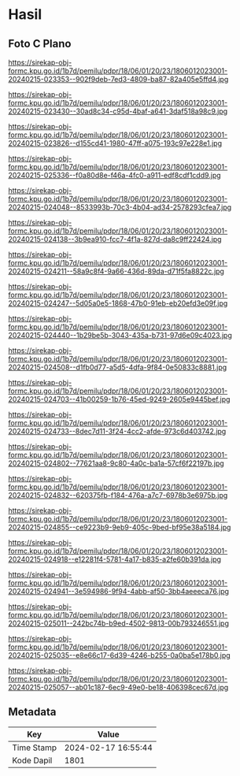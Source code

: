 # Hasil

## Foto C Plano

https://sirekap-obj-formc.kpu.go.id/1b7d/pemilu/pdpr/18/06/01/20/23/1806012023001-20240215-023353--902f9deb-7ed3-4809-ba87-82a405e5ffd4.jpg

https://sirekap-obj-formc.kpu.go.id/1b7d/pemilu/pdpr/18/06/01/20/23/1806012023001-20240215-023430--30ad8c34-c95d-4baf-a641-3daf518a98c9.jpg

https://sirekap-obj-formc.kpu.go.id/1b7d/pemilu/pdpr/18/06/01/20/23/1806012023001-20240215-023826--d155cd41-1980-47ff-a075-193c97e228e1.jpg

https://sirekap-obj-formc.kpu.go.id/1b7d/pemilu/pdpr/18/06/01/20/23/1806012023001-20240215-025336--f0a80d8e-f46a-4fc0-a911-edf8cdf1cdd9.jpg

https://sirekap-obj-formc.kpu.go.id/1b7d/pemilu/pdpr/18/06/01/20/23/1806012023001-20240215-024048--8533993b-70c3-4b04-ad34-2578293cfea7.jpg

https://sirekap-obj-formc.kpu.go.id/1b7d/pemilu/pdpr/18/06/01/20/23/1806012023001-20240215-024138--3b9ea910-fcc7-4f1a-827d-da8c9ff22424.jpg

https://sirekap-obj-formc.kpu.go.id/1b7d/pemilu/pdpr/18/06/01/20/23/1806012023001-20240215-024211--58a9c8f4-9a66-436d-89da-d71f5fa8822c.jpg

https://sirekap-obj-formc.kpu.go.id/1b7d/pemilu/pdpr/18/06/01/20/23/1806012023001-20240215-024247--5d05a0e5-1868-47b0-91eb-eb20efd3e09f.jpg

https://sirekap-obj-formc.kpu.go.id/1b7d/pemilu/pdpr/18/06/01/20/23/1806012023001-20240215-024440--1b29be5b-3043-435a-b731-97d6e09c4023.jpg

https://sirekap-obj-formc.kpu.go.id/1b7d/pemilu/pdpr/18/06/01/20/23/1806012023001-20240215-024508--d1fb0d77-a5d5-4dfa-9f84-0e50833c8881.jpg

https://sirekap-obj-formc.kpu.go.id/1b7d/pemilu/pdpr/18/06/01/20/23/1806012023001-20240215-024703--41b00259-1b76-45ed-9249-2605e9445bef.jpg

https://sirekap-obj-formc.kpu.go.id/1b7d/pemilu/pdpr/18/06/01/20/23/1806012023001-20240215-024733--8dec7d11-3f24-4cc2-afde-973c6d403742.jpg

https://sirekap-obj-formc.kpu.go.id/1b7d/pemilu/pdpr/18/06/01/20/23/1806012023001-20240215-024802--77621aa8-9c80-4a0c-ba1a-57cf6f22197b.jpg

https://sirekap-obj-formc.kpu.go.id/1b7d/pemilu/pdpr/18/06/01/20/23/1806012023001-20240215-024832--620375fb-f184-476a-a7c7-6978b3e6975b.jpg

https://sirekap-obj-formc.kpu.go.id/1b7d/pemilu/pdpr/18/06/01/20/23/1806012023001-20240215-024855--ce9223b9-9eb9-405c-9bed-bf95e38a5184.jpg

https://sirekap-obj-formc.kpu.go.id/1b7d/pemilu/pdpr/18/06/01/20/23/1806012023001-20240215-024918--e12281f4-5781-4a17-b835-a2fe60b391da.jpg

https://sirekap-obj-formc.kpu.go.id/1b7d/pemilu/pdpr/18/06/01/20/23/1806012023001-20240215-024941--3e594986-9f94-4abb-af50-3bb4aeeeca76.jpg

https://sirekap-obj-formc.kpu.go.id/1b7d/pemilu/pdpr/18/06/01/20/23/1806012023001-20240215-025011--242bc74b-b9ed-4502-9813-00b793246551.jpg

https://sirekap-obj-formc.kpu.go.id/1b7d/pemilu/pdpr/18/06/01/20/23/1806012023001-20240215-025035--e8e66c17-6d39-4246-b255-0a0ba5e178b0.jpg

https://sirekap-obj-formc.kpu.go.id/1b7d/pemilu/pdpr/18/06/01/20/23/1806012023001-20240215-025057--ab01c187-6ec9-49e0-be18-406398cec67d.jpg


## Metadata

| Key        | Value               |
| ---------- | ------------------- |
| Time Stamp | 2024-02-17 16:55:44 |
| Kode Dapil | 1801                |




